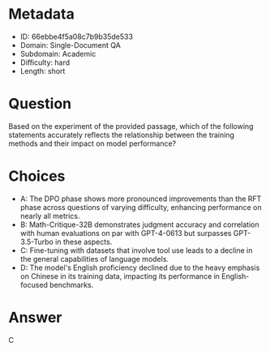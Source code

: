 # Metadata

- ID: 66ebbe4f5a08c7b9b35de533
- Domain: Single-Document QA
- Subdomain: Academic
- Difficulty: hard
- Length: short

# Question

Based on the experiment of the provided passage, which of the following statements accurately reflects the relationship between the training methods and their impact on model performance?

# Choices

- A: The DPO phase shows more pronounced improvements than the RFT phase across questions of varying difficulty, enhancing performance on nearly all metrics.
- B: Math-Critique-32B demonstrates judgment accuracy and correlation with human evaluations on par with GPT-4-0613 but surpasses GPT-3.5-Turbo in these aspects.
- C: Fine-tuning with datasets that involve tool use leads to a decline in the general capabilities of language models.
- D: The model's English proficiency declined due to the heavy emphasis on Chinese in its training data, impacting its performance in English-focused benchmarks.

# Answer

C
